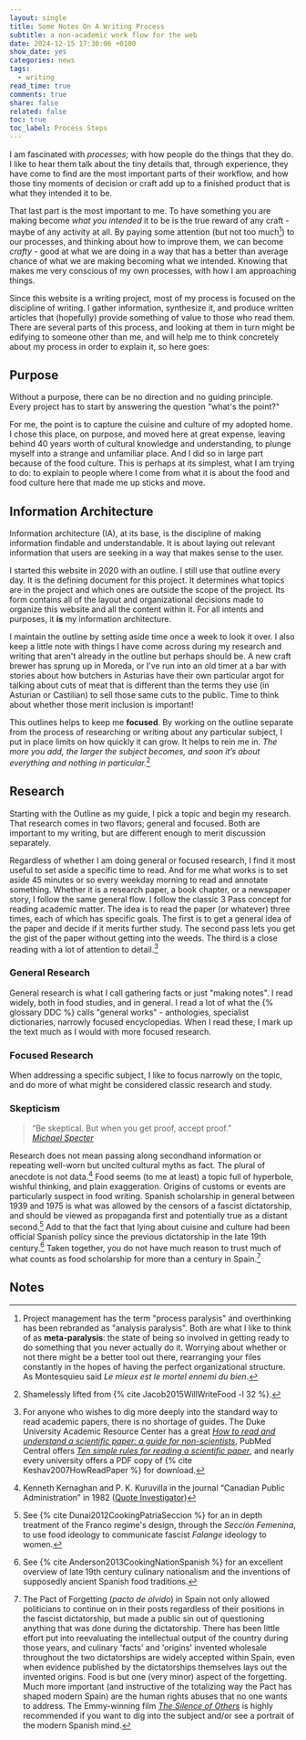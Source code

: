 ```yaml
---
layout: single
title: Some Notes On A Writing Process
subtitle: a non-academic work flow for the web
date: 2024-12-15 17:30:06 +0100
show_date: yes
categories: news
tags:
  - writing
read_time: true
comments: true
share: false
related: false
toc: true
toc_label: Process Steps
---
```

I am fascinated with *processes*; with how people do the things that they do. I like to hear them talk about the tiny details that, through experience, they have come to find are the most important parts of their workflow, and how those tiny moments of decision or craft add up to a finished product that is what they intended it to be.

That last part is the most important to me. To have something you are making become *what you intended* it to be is the true reward of any craft - maybe of any activity at all. By paying some attention (but not too much[^1]) to our processes, and thinking about how to improve them, we can become *crafty* - good at what we are doing in a way that has a better than average chance of what we are making becoming what we intended. Knowing that makes me very conscious of my own processes, with how I am approaching things.

Since this website is a writing project, most of my process is focused on the discipline of writing. I gather information, synthesize it, and produce written articles that (hopefully) provide something of value to those who read them. There are several parts of this process, and looking at them in turn might be edifying to someone other than me, and will help me to think concretely about my process in order to explain it, so here goes:

## Purpose
Without a purpose, there can be no direction and no guiding principle. Every project has to start by answering the question "what's the point?" 

For me, the point is to capture the cuisine and culture of my adopted home. I chose this place, on purpose, and moved here at great expense, leaving behind 40 years worth of cultural knowledge and understanding, to plunge myself into a strange and unfamiliar place. And I did so in large part because of the food culture. This is perhaps at its simplest, what I am trying to do: to explain to people where I come from what it is about the food and food culture here that made me up sticks and move.
## Information Architecture
Information architecture (IA), at its base, is the discipline of making information findable and understandable. It is about laying out relevant information that users are seeking in a way that makes sense to the user.

I started this website in 2020 with an outline. I still use that outline every day. It is the defining document for this project. It determines what topics are in the project and which ones are outside the scope of the project. Its form contains all of the layout and organizational decisions made to organize this website and all the content within it. For all intents and purposes, it **is** my information architecture.

I maintain the outline by setting aside time once a week to look it over. I also keep a little note with things I have come across during my research and writing that aren't already in the outline but perhaps should be. A new craft brewer has sprung up in Moreda, or I've run into an old timer at a bar with stories about how butchers in Asturias have their own particular argot for talking about cuts of meat that is different than the terms they use (in Asturian or Castilian) to sell those same cuts to the public. Time to think about whether those merit inclusion is important!

This outlines helps to keep me **focused**. By working on the outline separate from the process of researching or writing about any particular subject, I put in place limits on how quickly it can grow. It helps to rein me in. *The more you add, the larger the subject becomes, and soon it’s about everything and nothing in particular.*[^2]
## Research
Starting with the Outline as my guide, I pick a topic and begin my research. That research comes in two flavors; general and focused. Both are important to my writing, but are different enough to merit discussion separately.

Regardless of whether I am doing general or focused research, I find it most useful to set aside a specific time to read. And for me what works is to set aside 45 minutes or so every weekday morning to read and annotate something. Whether it is a research paper, a book chapter, or a newspaper story, I follow the same general flow. I follow the classic 3 Pass concept for reading academic matter. The idea is to read the paper (or whatever) three times, each of which has specific goals. The first is to get a general idea of the paper and decide if it merits further study. The second pass lets you get the gist of the paper without getting into the weeds. The third is a close reading with a lot of attention to detail.[^7]
### General Research
General research is what I call gathering facts or just "making notes". I read widely, both in food studies, and in general. I read a lot of what the {% glossary DDC %} calls "general works" - anthologies, specialist dictionaries, narrowly focused encyclopedias. When I read these, I mark up the text much as I would with more focused research.
### Focused Research
When addressing a specific subject, I like to focus narrowly on the topic, and do more of what might be considered classic research and study.
### Skepticism

> “Be skeptical. But when you get proof, accept proof.”  
> <cite>[Michael Specter](https://www.ted.com/talks/michael_specter_the_danger_of_science_denial)</cite>

Research does not mean passing along secondhand information or repeating well-worn but uncited cultural myths as fact. The plural of anecdote is not data.[^3] Food seems (to me at least) a topic full of hyperbole, wishful thinking, and plain exaggeration. Origins of customs or events are particularly suspect in food writing. Spanish scholarship in general between 1939 and 1975 is what was allowed by the censors of a fascist dictatorship, and should be viewed as propaganda first and potentially true as a distant second.[^6] Add to that the fact that lying about cuisine and culture had been official Spanish policy since the previous dictatorship in the late 19th century.[^5] Taken together, you do not have much reason to trust much of what counts as food scholarship for more than a century in Spain.[^4]
## Notes

[^1]: Project management has the term "process paralysis" and overthinking has been rebranded as "analysis paralysis". Both are what I like to think of as **meta-paralysis**: the state of being so involved in getting ready to do something that you never actually do it. Worrying about whether or not there might be a better tool out there, rearranging your files constantly in the hopes of having the perfect organizational structure. As Montesquieu said _Le mieux est le mortel ennemi du bien_.
[^2]: Shamelessly lifted from {% cite Jacob2015WillWriteFood -l 32 %}.
[^3]: Kenneth Kernaghan and P. K. Kuruvilla in the journal “Canadian Public Administration” in 1982 ([Quote Investigator](https://quoteinvestigator.com/2017/12/27/plural/))
[^4]: The Pact of Forgetting (*pacto de olvido*) in Spain not only allowed politicians to continue on in their posts regardless of their positions in the fascist dictatorship, but made a public sin out of questioning anything that was done during the dictatorship. There has been little effort put into reevaluating the intellectual output of the country during those years, and culinary 'facts' and 'origins' invented wholesale throughout the two dictatorships are widely accepted within Spain, even when evidence published by the dictatorships themselves lays out the invented origins. Food is but one (very minor) aspect of the forgetting. Much more important (and instructive of the totalizing way the Pact has shaped modern Spain) are the human rights abuses that no one wants to address. The Emmy-winning film *[The Silence of Others](https://thesilenceofothers.com/)* is highly recommended if you want to dig into the subject and/or see a portrait of the modern Spanish mind.
[^5]: See {% cite Anderson2013CookingNationSpanish %} for an excellent overview of late 19th century culinary nationalism and the inventions of supposedly ancient Spanish food traditions.
[^6]: See {% cite Dunai2012CookingPatriaSeccion %} for an in depth treatment of the Franco regime's design, through the *Sección Femenina*, to  use food ideology to communicate fascist *Falange* ideology to women.
[^7]: For anyone who wishes to dig more deeply into the standard way to read academic papers, there is no shortage of guides. The Duke University Academic Resource Center has a great *[How to read and understand a scientific paper: a guide for non-scientists](https://arc.duke.edu/how-to-read-and-understand-a-scientific-paper-a-guide-for-non-scientists/)*, PubMed Central offers *[Ten simple rules for reading a scientific paper](https://pmc.ncbi.nlm.nih.gov/articles/PMC7392212/)*,  and nearly every university offers a PDF copy of {% cite Keshav2007HowReadPaper %} for download.